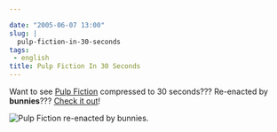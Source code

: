 ```yaml
---

date: "2005-06-07 13:00"
slug: |
  pulp-fiction-in-30-seconds
tags:
 - english
title: Pulp Fiction In 30 Seconds
---
```


Want to see [Pulp Fiction](http://www.imdb.com/title/tt0110912/)
compressed to 30 seconds??? Re-enacted by **bunnies**??? [Check it
out](http://www.angryalien.com/)!

![Pulp Fiction re-enacted by
bunnies.](http://photos13.flickr.com/17996237_ac5121eb87_o.gif)
